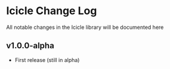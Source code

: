 # Icicle Change Log

All notable changes in the Icicle library will be documented here

## v1.0.0-alpha
  * First release (still in alpha)
